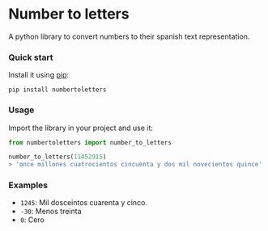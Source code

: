 Number to letters
=================

A python library to convert numbers to their spanish text representation.

### Quick start 

Install it using [pip](https://pypi.python.org/pypi/pip):

    pip install numbertoletters

### Usage

Import the library in your project and use it:

```python
from numbertoletters import number_to_letters

number_to_letters(11452915)
> 'once millones cuatrocientos cincuenta y dos mil novecientos quince'
```


### Examples

* `1245`: Mil dosceintos cuarenta y cinco.
* `-30`: Menos treinta
* `0`: Cero

